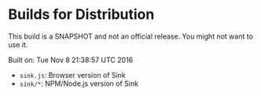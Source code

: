 # Builds for Distribution

This build is a SNAPSHOT and not an official release.  You might not want to use it.

Built on: Tue Nov  8 21:38:57 UTC 2016

* `sink.js`: Browser version of Sink
* `sink/*`: NPM/Node.js version of Sink
